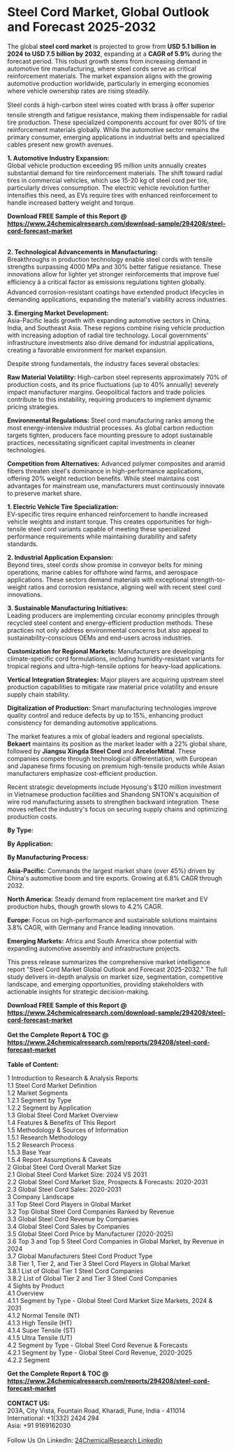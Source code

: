<h1>Steel Cord Market, Global Outlook and Forecast 2025-2032</h1><p>The global <strong>steel cord market</strong> is projected to grow from <strong>USD 5.1 billion in 2024 to USD 7.5 billion by 2032</strong>, expanding at a <strong>CAGR of 5.9%</strong> during the forecast period. This robust growth stems from increasing demand in automotive tire manufacturing, where steel cords serve as critical reinforcement materials. The market expansion aligns with the growing automotive production worldwide, particularly in emerging economies where vehicle ownership rates are rising steadily.</p><p>Steel cords â high-carbon steel wires coated with brass â offer superior tensile strength and fatigue resistance, making them indispensable for radial tire production. These specialized components account for over 80% of tire reinforcement materials globally. While the automotive sector remains the primary consumer, emerging applications in industrial belts and specialized cables present new growth avenues.</p><p><strong>1. Automotive Industry Expansion:</strong><br>
Global vehicle production exceeding 95 million units annually creates substantial demand for tire reinforcement materials. The shift toward radial tires in commercial vehicles, which use 15-20 kg of steel cord per tire, particularly drives consumption. The electric vehicle revolution further intensifies this need, as EVs require tires with enhanced reinforcement to handle increased battery weight and torque.</p><div><b>Download FREE Sample of this Report @ 
            <a href="https://www.24chemicalresearch.com/download-sample/294208/steel-cord-forecast-market">
            https://www.24chemicalresearch.com/download-sample/294208/steel-cord-forecast-market</a></b></div><br><p><strong>2. Technological Advancements in Manufacturing:</strong><br>
Breakthroughs in production technology enable steel cords with tensile strengths surpassing 4000 MPa and 30% better fatigue resistance. These innovations allow for lighter yet stronger reinforcements that improve fuel efficiency â a critical factor as emissions regulations tighten globally. Advanced corrosion-resistant coatings have extended product lifecycles in demanding applications, expanding the material's viability across industries.</p><p><strong>3. Emerging Market Development:</strong><br>
Asia-Pacific leads growth with expanding automotive sectors in China, India, and Southeast Asia. These regions combine rising vehicle production with increasing adoption of radial tire technology. Local governments' infrastructure investments also drive demand for industrial applications, creating a favorable environment for market expansion.</p><p>Despite strong fundamentals, the industry faces several obstacles:</p><p><strong>Raw Material Volatility:</strong> High-carbon steel represents approximately 70% of production costs, and its price fluctuations (up to 40% annually) severely impact manufacturer margins. Geopolitical factors and trade policies contribute to this instability, requiring producers to implement dynamic pricing strategies.</p><p><strong>Environmental Regulations:</strong> Steel cord manufacturing ranks among the most energy-intensive industrial processes. As global carbon reduction targets tighten, producers face mounting pressure to adopt sustainable practices, necessitating significant capital investments in cleaner technologies.</p><p><strong>Competition from Alternatives:</strong> Advanced polymer composites and aramid fibers threaten steel's dominance in high-performance applications, offering 20% weight reduction benefits. While steel maintains cost advantages for mainstream use, manufacturers must continuously innovate to preserve market share.</p><p><strong>1. Electric Vehicle Tire Specialization:</strong><br>
EV-specific tires require enhanced reinforcement to handle increased vehicle weights and instant torque. This creates opportunities for high-tensile steel cord variants capable of meeting these specialized performance requirements while maintaining durability and safety standards.</p><p><strong>2. Industrial Application Expansion:</strong><br>
Beyond tires, steel cords show promise in conveyor belts for mining operations, marine cables for offshore wind farms, and aerospace applications. These sectors demand materials with exceptional strength-to-weight ratios and corrosion resistance, aligning well with recent steel cord innovations.</p><p><strong>3. Sustainable Manufacturing Initiatives:</strong><br>
Leading producers are implementing circular economy principles through recycled steel content and energy-efficient production methods. These practices not only address environmental concerns but also appeal to sustainability-conscious OEMs and end-users across industries.</p><p><strong>Customization for Regional Markets:</strong> Manufacturers are developing climate-specific cord formulations, including humidity-resistant variants for tropical regions and ultra-high-tensile options for heavy-load applications.</p><p><strong>Vertical Integration Strategies:</strong> Major players are acquiring upstream steel production capabilities to mitigate raw material price volatility and ensure supply chain stability.</p><p><strong>Digitalization of Production:</strong> Smart manufacturing technologies improve quality control and reduce defects by up to 15%, enhancing product consistency for demanding automotive applications.</p><p>The market features a mix of global leaders and regional specialists. <strong>Bekaert</strong> maintains its position as the market leader with a 22% global share, followed by <strong>Jiangsu Xingda Steel Cord</strong> and <strong>ArcelorMittal</strong>. These companies compete through technological differentiation, with European and Japanese firms focusing on premium high-tensile products while Asian manufacturers emphasize cost-efficient production.</p><p>Recent strategic developments include Hyosung's $120 million investment in Vietnamese production facilities and Shandong SNTON's acquisition of wire rod manufacturing assets to strengthen backward integration. These moves reflect the industry's focus on securing supply chains and optimizing production costs.</p><p><strong>By Type:</strong></p><p><strong>By Application:</strong></p><p><strong>By Manufacturing Process:</strong></p><p><strong>Asia-Pacific:</strong> Commands the largest market share (over 45%) driven by China's automotive boom and tire exports. Growing at 6.8% CAGR through 2032.</p><p><strong>North America:</strong> Steady demand from replacement tire market and EV production hubs, though growth slows to 4.2% CAGR.</p><p><strong>Europe:</strong> Focus on high-performance and sustainable solutions maintains 3.8% CAGR, with Germany and France leading innovation.</p><p><strong>Emerging Markets:</strong> Africa and South America show potential with expanding automotive assembly and infrastructure projects.</p><p>This press release summarizes the comprehensive market intelligence report "Steel Cord Market Global Outlook and Forecast 2025-2032." The full study delivers in-depth analysis on market size, segmentation, competitive landscape, and emerging opportunities, providing stakeholders with actionable insights for strategic decision-making.</p><div><b>Download FREE Sample of this Report @ 
            <a href="https://www.24chemicalresearch.com/download-sample/294208/steel-cord-forecast-market">
            https://www.24chemicalresearch.com/download-sample/294208/steel-cord-forecast-market</a></b></div><br><div><b>Get the Complete Report & TOC @ 
            <a href="https://www.24chemicalresearch.com/reports/294208/steel-cord-forecast-market">
            https://www.24chemicalresearch.com/reports/294208/steel-cord-forecast-market</a></b></div><br>
            <b>Table of Content:</b><p>1 Introduction to Research & Analysis Reports<br />
 1.1 Steel Cord Market Definition<br />
 1.2 Market Segments<br />
 1.2.1 Segment by Type<br />
 1.2.2 Segment by Application<br />
 1.3 Global Steel Cord Market Overview<br />
 1.4 Features & Benefits of This Report<br />
 1.5 Methodology & Sources of Information<br />
 1.5.1 Research Methodology<br />
 1.5.2 Research Process<br />
 1.5.3 Base Year<br />
 1.5.4 Report Assumptions & Caveats<br />
2 Global Steel Cord Overall Market Size<br />
 2.1 Global Steel Cord Market Size: 2024 VS 2031<br />
 2.2 Global Steel Cord Market Size, Prospects & Forecasts: 2020-2031<br />
 2.3 Global Steel Cord Sales: 2020-2031<br />
3 Company Landscape<br />
 3.1 Top Steel Cord Players in Global Market<br />
 3.2 Top Global Steel Cord Companies Ranked by Revenue<br />
 3.3 Global Steel Cord Revenue by Companies<br />
 3.4 Global Steel Cord Sales by Companies<br />
 3.5 Global Steel Cord Price by Manufacturer (2020-2025)<br />
 3.6 Top 3 and Top 5 Steel Cord Companies in Global Market, by Revenue in 2024<br />
 3.7 Global Manufacturers Steel Cord Product Type<br />
 3.8 Tier 1, Tier 2, and Tier 3 Steel Cord Players in Global Market<br />
 3.8.1 List of Global Tier 1 Steel Cord Companies<br />
 3.8.2 List of Global Tier 2 and Tier 3 Steel Cord Companies<br />
4 Sights by Product<br />
 4.1 Overview<br />
 4.1.1 Segment by Type - Global Steel Cord Market Size Markets, 2024 & 2031<br />
 4.1.2 Normal Tensile (NT)<br />
 4.1.3 High Tensile (HT)<br />
 4.1.4 Super Tensile (ST)<br />
 4.1.5 Ultra Tensile (UT)<br />
 4.2 Segment by Type - Global Steel Cord Revenue & Forecasts<br />
 4.2.1 Segment by Type - Global Steel Cord Revenue, 2020-2025<br />
 4.2.2 Segment</p><div><b>Get the Complete Report & TOC @ 
            <a href="https://www.24chemicalresearch.com/reports/294208/steel-cord-forecast-market">
            https://www.24chemicalresearch.com/reports/294208/steel-cord-forecast-market</a></b></div><br><b>CONTACT US:</b><br>
            203A, City Vista, Fountain Road, Kharadi, Pune, India - 411014<br>
            International: +1(332) 2424 294<br>
            Asia: +91 9169162030 <br><br>
            Follow Us On LinkedIn: <a href="https://www.linkedin.com/company/24chemicalresearch/">24ChemicalResearch LinkedIn</a>